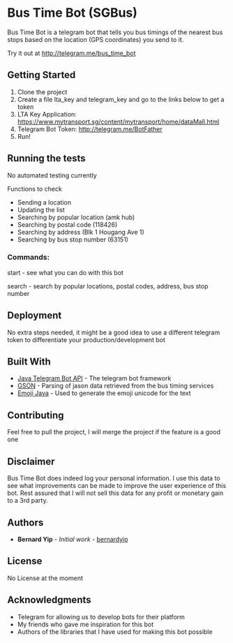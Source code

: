 # Bus Time Bot (SGBus)

Bus Time Bot is a telegram bot that tells you bus timings of the nearest bus stops based on the location (GPS coordinates) you send to it.

Try it out at http://telegram.me/bus_time_bot

## Getting Started

1. Clone the project
2. Create a file lta_key and telegram_key and go to the links below to get a token
3. LTA Key Application: https://www.mytransport.sg/content/mytransport/home/dataMall.html
4. Telegram Bot Token: http://telegram.me/BotFather
5. Run!

## Running the tests

No automated testing currently

Functions to check

- Sending a location
- Updating the list
- Searching by popular location (amk hub)
- Searching by postal code (118426)
- Searching by address (Blk 1 Hougang Ave 1)
- Searching by bus stop number (63151)

### Commands:

start - see what you can do with this bot

search - search by popular locations, postal codes, address, bus stop number

## Deployment

No extra steps needed, it might be a good idea to use a different telegram token to differentiate your production/development bot

## Built With

* [Java Telegram Bot API](https://github.com/rubenlagus/TelegramBots) - The telegram bot framework
* [GSON](https://github.com/google/gson) - Parsing of jason data retrieved from the bus timing services
* [Emoji Java](https://github.com/vdurmont/emoji-java) - Used to generate the emoji unicode for the text

## Contributing

Feel free to pull the project, I will merge the project if the feature is a good one

## Disclaimer

Bus Time Bot does indeed log your personal information. I use this data to see what improvements can be made to improve the user experience of this bot. Rest assured that I will not sell this data for any profit or monetary gain to a 3rd party.

## Authors

* **Bernard Yip** - *Initial work* - [bernardyip](https://github.com/bernardyip)

## License

No License at the moment

## Acknowledgments

* Telegram for allowing us to develop bots for their platform
* My friends who gave me inspiration for this bot
* Authors of the libraries that I have used for making this bot possible
